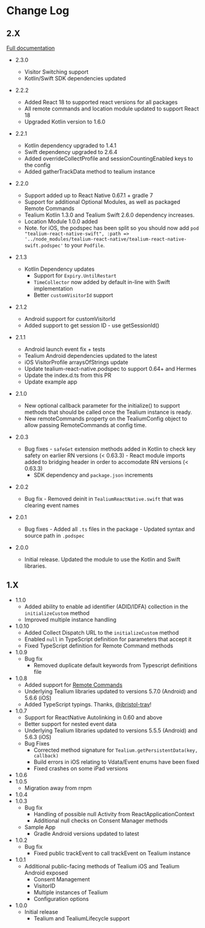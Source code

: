 # Change Log

## 2.X

[Full documentation](https://docs.tealium.com/platforms/react-native/install/)

- 2.3.0
  - Visitor Switching support
  - Kotlin/Swift SDK dependencies updated

- 2.2.2
  - Added React 18 to supported react versions for all packages
  - All remote commands and location module updated to support React 18
  - Upgraded Kotlin version to 1.6.0

- 2.2.1
  - Kotlin dependency upgraded to 1.4.1
  - Swift dependency upgraded to 2.6.4
  - Added overrideCollectProfile and sessionCountingEnabled keys to the config
  - Added gatherTrackData method to tealium instance

- 2.2.0
  - Support added up to React Native 0.67.1 + gradle 7
  - Support for additional Optional Modules, as well as packaged Remote Commands
  - Tealium Kotlin 1.3.0 and Tealium Swift 2.6.0 dependency increases.
  - Location Module 1.0.0 added
  - Note. for iOS, the podspec has been split so you should now add `pod "tealium-react-native-swift", :path => '../node_modules/tealium-react-native/tealium-react-native-swift.podspec'` to your `Podfile`.

- 2.1.3
  - Kotlin Dependency updates
    - Support for `Expiry.UntilRestart`
    - `TimeCollector` now added by default in-line with Swift implementation
    - Better `customVisitorId` support

- 2.1.2
  - Android support for customVisitorId
  - Added support to get session ID - use getSessionId()

- 2.1.1
  - Android launch event fix + tests
  - Tealium Android dependencies updated to the latest
  - iOS VisitorProfile arraysOfStrings update
  - Update tealium-react-native.podspec to support 0.64+ and Hermes
  - Update the index.d.ts from this PR
  - Update example app

- 2.1.0
  - New optional callback parameter for the initialize() to support methods that should be called once the Tealium instance is ready.
  - New remoteCommands property on the TealiumConfig object to allow passing RemoteCommands at config time.

- 2.0.3
  - Bug fixes
	    - `safeGet` extension methods added in Kotlin to check key safety on earlier RN versions (< 0.63.3)
	    - React module imports added to bridging header in order to accomodate RN versions (< 0.63.3)
	  - SDK dependency and `package.json` increments
- 2.0.2
  - Bug fix
	    - Removed deinit in `TealiumReactNative.swift` that was clearing event names
- 2.0.1
  - Bug fixes
	    - Added all `.ts` files in the package
	    - Updated syntax and source path in `.podspec`
- 2.0.0
	- Initial release. Updated the module to use the Kotlin and Swift libraries.

## 1.X

- 1.1.0
  - Added ability to enable ad identifier (ADID/IDFA) collection in the `initializeCustom` method
  - Improved multiple instance handling
- 1.0.10
  - Added Collect Dispatch URL to the `initializeCustom` method
  - Enabled `null` in TypeScript definition for parameters that accept it
  - Fixed TypeScript definition for Remote Command methods
- 1.0.9
  - Bug fix
    - Removed duplicate default keywords from Typescript definitions file
- 1.0.8
  - Added support for [Remote Commands](https://docs.tealium.com/platforms/remote-commands/)
  - Underlying Tealium libraries updated to versions 5.7.0 (Android) and 5.6.6 (iOS) 
  - Added TypeScript typings. Thanks, [@jbristol-trav](https://github.com/jbristol-trav)!
- 1.0.7
  - Support for ReactNative Autolinking in 0.60 and above
  - Better support for nested event data
  - Underlying Tealium libraries updated to versions 5.5.5 (Android) and 5.6.3 (iOS)
  - Bug Fixes
    - Corrected method signature for `Tealium.getPersistentData(key, callback)`
    - Build errors in iOS relating to Vdata/Event enums have been fixed
    - Fixed crashes on some iPad versions
- 1.0.6
- 1.0.5
  - Migration away from rnpm
- 1.0.4
- 1.0.3
  - Bug fix
    - Handling of possible null Activity from ReactApplicationContext
    - Additional null checks on Consent Manager methods
  - Sample App
    - Gradle Android versions updated to latest
- 1.0.2
  - Bug fix
    - Fixed public trackEvent to call trackEvent on Tealium instance
- 1.0.1
  - Additional public-facing methods of Tealium iOS and Tealium Android exposed
    - Consent Management
    - VisitorID
    - Multiple instances of Tealium
    - Configuration options
- 1.0.0
  - Initial release
    - Tealium and TealiumLifecycle support
 